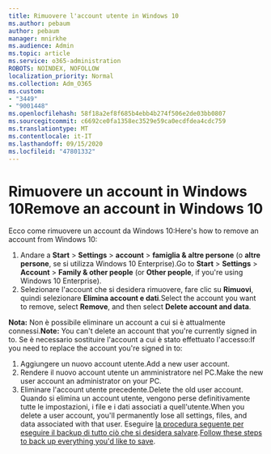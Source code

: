 ```yaml
---
title: Rimuovere l'account utente in Windows 10
ms.author: pebaum
author: pebaum
manager: mnirkhe
ms.audience: Admin
ms.topic: article
ms.service: o365-administration
ROBOTS: NOINDEX, NOFOLLOW
localization_priority: Normal
ms.collection: Adm_O365
ms.custom:
- "3449"
- "9001448"
ms.openlocfilehash: 58f18a2ef8f685b4ebb4b274f506e2de03bb0807
ms.sourcegitcommit: c6692ce0fa1358ec3529e59ca0ecdfdea4cdc759
ms.translationtype: MT
ms.contentlocale: it-IT
ms.lasthandoff: 09/15/2020
ms.locfileid: "47801332"
---
```

# <a name="remove-an-account-in-windows-10"></a><span data-ttu-id="a037b-102">Rimuovere un account in Windows 10</span><span class="sxs-lookup"><span data-stu-id="a037b-102">Remove an account in Windows 10</span></span>

<span data-ttu-id="a037b-103">Ecco come rimuovere un account da Windows 10:</span><span class="sxs-lookup"><span data-stu-id="a037b-103">Here's how to remove an account from Windows 10:</span></span>

1. <span data-ttu-id="a037b-104">Andare a **Start**  >  **Settings**  >  **account**  >  **famiglia & altre persone** (o **altre persone**, se si utilizza Windows 10 Enterprise).</span><span class="sxs-lookup"><span data-stu-id="a037b-104">Go to **Start** > **Settings** > **Account** > **Family & other people** (or **Other people**, if you're using Windows 10 Enterprise).</span></span>
2. <span data-ttu-id="a037b-105">Selezionare l'account che si desidera rimuovere, fare clic su **Rimuovi**, quindi selezionare **Elimina account e dati**.</span><span class="sxs-lookup"><span data-stu-id="a037b-105">Select the account you want to remove, select **Remove**, and then select **Delete account and data**.</span></span>
 
<span data-ttu-id="a037b-106">**Nota:** Non è possibile eliminare un account a cui si è attualmente connessi.</span><span class="sxs-lookup"><span data-stu-id="a037b-106">**Note:** You can't delete an account that you're currently signed in to.</span></span>  <span data-ttu-id="a037b-107">Se è necessario sostituire l'account a cui è stato effettuato l'accesso:</span><span class="sxs-lookup"><span data-stu-id="a037b-107">If you need to replace the account you're signed in to:</span></span>

1. <span data-ttu-id="a037b-108">Aggiungere un nuovo account utente.</span><span class="sxs-lookup"><span data-stu-id="a037b-108">Add a new user account.</span></span>
2. <span data-ttu-id="a037b-109">Rendere il nuovo account utente un amministratore nel PC.</span><span class="sxs-lookup"><span data-stu-id="a037b-109">Make the new user account an administrator on your PC.</span></span>
3. <span data-ttu-id="a037b-110">Eliminare l'account utente precedente.</span><span class="sxs-lookup"><span data-stu-id="a037b-110">Delete the old user account.</span></span> <span data-ttu-id="a037b-111">Quando si elimina un account utente, vengono perse definitivamente tutte le impostazioni, i file e i dati associati a quell'utente.</span><span class="sxs-lookup"><span data-stu-id="a037b-111">When you delete a user account, you'll permanently lose all settings, files, and data associated with that user.</span></span> <span data-ttu-id="a037b-112">Eseguire [la procedura seguente per eseguire il backup di tutto ciò che si desidera salvare](https://support.microsoft.com/help/4027408/windows-10-backup-and-restore).</span><span class="sxs-lookup"><span data-stu-id="a037b-112">[Follow these steps to back up everything you'd like to save](https://support.microsoft.com/help/4027408/windows-10-backup-and-restore).</span></span>